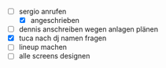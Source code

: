 - [ ] sergio anrufen
	- [x] angeschrieben
- [ ] dennis anschreiben wegen anlagen plänen
- [x] tuca nach dj namen fragen
- [ ] lineup machen
- [ ] alle screens designen